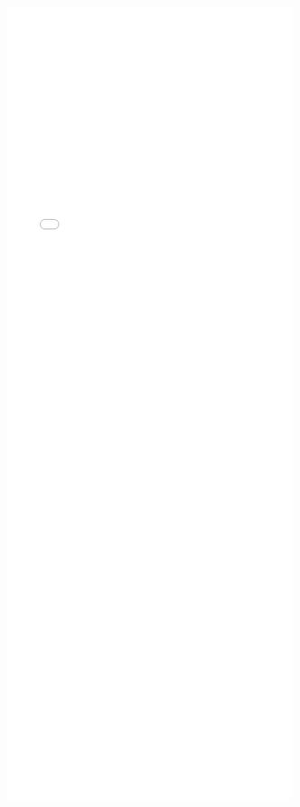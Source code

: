 ---
---

<iframe src="/mrrobust/docs/helpfiles/mrrobust-html" width="100%" style="height: 100em; border: none">
</iframe>
